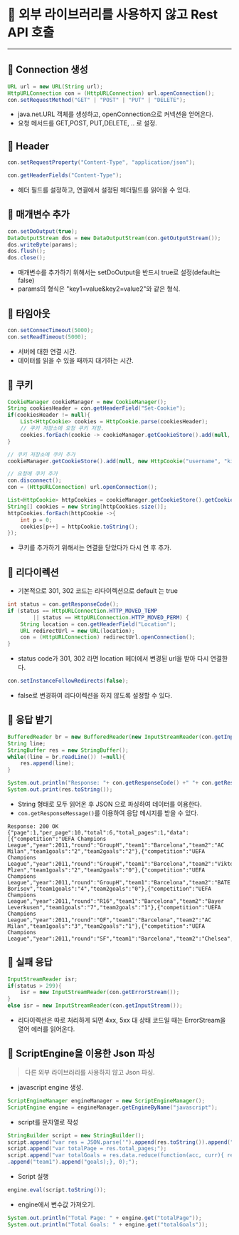 # 📌 외부 라이브러리를 사용하지 않고 Rest API 호출
***

##  🧐 Connection 생성
```java
URL url = new URL(String url);
HttpURLConnection con = (HttpURLConnection) url.openConnection();
con.setRequestMethod("GET" | "POST" | "PUT" | "DELETE");
```
- java.net.URL 객체를 생성하고, openConnection으로 커넥션을 얻어온다.
- 요청 메서드를 GET,POST, PUT,DELETE, .. 로 설정.

## 🧐 Header
```java
con.setRequestProperty("Content-Type", "application/json");

con.getHeaderFields("Content-Type");
```
- 헤더 필드를 설정하고, 연결에서 설정된 헤더필드를 읽어올 수 있다.

## 🧐 매개변수 추가
```java
con.setDoOutput(true);
DataOutputStream dos = new DataOutputStream(con.getOutputStream());
dos.writeByte(params);
dos.flush();
dos.close();
```
- 매개변수를 추가하기 위해서는 setDoOutput을 반드시 true로 설정(default는 false)
- params의 형식은 "key1=value&key2=value2"와 같은 형식. 

## 🧐 타임아웃
```java
con.setConnecTimeout(5000);
con.setReadTimeout(5000);
```
- 서버에 대한 연결 시간.
- 데이터를 읽을 수 있을 때까지 대기하는 시간.

## 🧐 쿠키
```java
CookieManager cookieManager = new CookieManager();
String cookiesHeader = con.getHeaderField("Set-Cookie");
if(cookiesHeader != null){
    List<HttpCookie> cookies = HttpCookie.parse(cookiesHeader);
    // 쿠키 저장소에 요청 쿠키 저장.
    cookies.forEach(cookie -> cookieManager.getCookieStore().add(null, cookie));
}

// 쿠키 저장소에 쿠키 추가
cookieManager.getCookieStore().add(null, new HttpCookie("username", "kim"));

// 요청에 쿠키 추가
con.disconnect();
con = (HttpURLConnection) url.openConnection();

List<HttpCookie> httpCookies = cookieManager.getCookieStore().getCookies();
String[] cookies = new String[httpCookies.size()];
httpCookies.forEach(httpCookie ->{
    int p = 0;
    cookies[p++] = httpCookie.toString();
});
```
- 쿠키를 추가하기 위해서는 연결을 닫았다가 다시 연 후 추가.

## 🧐 리다이렉션
- 기본적으로 301, 302 코드는 리다이렉션으로 default 는 true
```java
int status = con.getResponseCode();
if (status == HttpURLConnection.HTTP_MOVED_TEMP
        || status == HttpURLConnection.HTTP_MOVED_PERM) {
    String location = con.getHeaderField("Location");
    URL redirectUrl = new URL(location);
    con = (HttpURLConnection) redirectUrl.openConnection();
}
```
- status code가 301, 302 라면 location 헤더에서 변경된 url을 받아 다시 연결한다.

```java
con.setInstanceFollowRedirects(false);
```
- false로 변경하여 리다이렉션을 하지 않도록 설정할 수 있다.

## 🧐 응답 받기
```java
BufferedReader br = new BufferedReader(new InputStreamReader(con.getInputStream()));
String line;
StringBuffer res = new StringBuffer();
while((line = br.readLine()) !=null){
    res.append(line);
}

System.out.println("Response: "+ con.getResponseCode() +" "+ con.getResponseMessage());
System.out.print(res.toString());
```
- String 형태로 모두 읽어온 후 JSON 으로 파싱하여 데이터를 이용한다.
- ```con.getResponseMessage()```를 이용하여 응답 메시지를 받을 수 있다.
```
Response: 200 OK
{"page":1,"per_page":10,"total":6,"total_pages":1,"data":[{"competition":"UEFA Champions League","year":2011,"round":"GroupH","team1":"Barcelona","team2":"AC Milan","team1goals":"2","team2goals":"2"},{"competition":"UEFA Champions League","year":2011,"round":"GroupH","team1":"Barcelona","team2":"Viktoria Plzen","team1goals":"2","team2goals":"0"},{"competition":"UEFA Champions League","year":2011,"round":"GroupH","team1":"Barcelona","team2":"BATE Borisov","team1goals":"4","team2goals":"0"},{"competition":"UEFA Champions League","year":2011,"round":"R16","team1":"Barcelona","team2":"Bayer Leverkusen","team1goals":"7","team2goals":"1"},{"competition":"UEFA Champions League","year":2011,"round":"QF","team1":"Barcelona","team2":"AC Milan","team1goals":"3","team2goals":"1"},{"competition":"UEFA Champions League","year":2011,"round":"SF","team1":"Barcelona","team2":"Chelsea","team1goals":"2","team2goals":"2"}]}
```


## 🧐 실패 응답
```java
InputStreamReader isr;
if(status > 299){
    isr = new InputStreamReader(con.getErrorStream());
}
else isr = new InputStreamReader(con.getInputStream());
```
- 리다이렉션은 따로 처리하게 되면 4xx, 5xx 대 상태 코드일 때는 ErrorStream을 열어 에러를 읽어온다.


## 🧐 ScriptEngine을 이용한 Json 파싱
> 다른 외부 라이브러리를 사용하지 않고 Json 파싱.
- javascript engine 생성.
```java
ScriptEngineManager engineManager = new ScriptEngineManager();
ScriptEngine engine = engineManager.getEngineByName("javascript");
```

- script를 문자열로 작성
```java
StringBuilder script = new StringBuilder();
script.append("var res = JSON.parse('").append(res.toString()).append("');");
script.append("var totalPage = res.total_pages;");
script.append("var totalGoals = res.data.reduce(function(acc, curr){ return acc + parseInt(curr.")
.append("team1").append("goals);}, 0);");
```
- Script 실행
```java
engine.eval(script.toString());
```

- engine에서 변수값 가져오기.
```java
System.out.println("Total Page: " + engine.get("totalPage"));
System.out.println("Total Goals: " + engine.get("totalGoals"));
```

